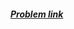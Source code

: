 ##### <a href="https://www.hackerrank.com/contests/projecteuler/challenges/euler006" target="_blank">Problem link</a>